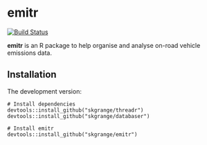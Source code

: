 # **emitr**

[![Build Status](https://travis-ci.org/skgrange/emitr.svg?branch=master)](https://travis-ci.org/skgrange/emitr)

**emitr** is an R package to help organise and analyse on-road vehicle emissions data. 

## Installation

The development version: 

```
# Install dependencies
devtools::install_github("skgrange/threadr")
devtools::install_github("skgrange/databaser")

# Install emitr
devtools::install_github("skgrange/emitr")
```

